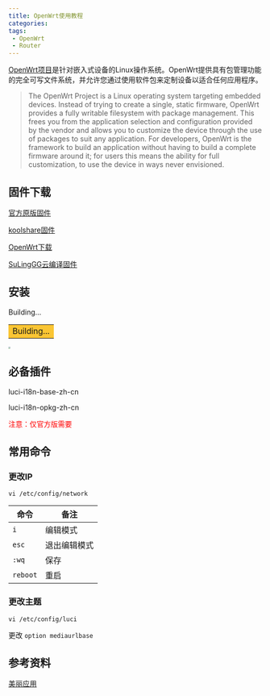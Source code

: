 ```yaml
---
title: OpenWrt使用教程
categories:
tags:
 - OpenWrt
 - Router
---
```


[OpenWrt项目](https://openwrt.org/)是针对嵌入式设备的Linux操作系统。OpenWrt提供具有包管理功能的完全可写文件系统，并允许您通过使用软件包来定制设备以适合任何应用程序。

<!--more-->

> The OpenWrt Project is a Linux operating system targeting embedded devices. Instead of trying to create a single, static firmware, OpenWrt provides a fully writable filesystem with package management. This frees you from the application selection and configuration provided by the vendor and allows you to customize the device through the use of packages to suit any application. For developers, OpenWrt is the framework to build an application without having to build a complete firmware around it; for users this means the ability for full customization, to use the device in ways never envisioned.

## 固件下载

<a href="https://downloads.openwrt.org/" target="_blank">官方原版固件</a>

<a href="https://firmware.koolshare.cn/" target="_blank">koolshare固件</a>

<a href="https://openwrt.download/" target="_blank">OpenWrt下载</a>

<a href="https://github.com/SuLingGG/OpenWrt-Rpi/actions/" target="_blank">SuLingGG云编译固件</a>

## 安装

Building...

<table><tr><td bgcolor=#FAC533>Building...</td></tr></table>

<img src="https://cdn.pixabay.com/photo/2017/06/16/07/26/under-construction-2408062_960_720.png" style="zoom:25%;" />

## 必备插件

luci-i18n-base-zh-cn

luci-i18n-opkg-zh-cn

<font color=red>注意：仅官方版需要</font>

## 常用命令

### 更改IP
```
vi /etc/config/network
```

| 命令     | 备注         |
| -------- | ------------ |
| `i`      | 编辑模式     |
| `esc`    | 退出编辑模式 |
| `:wq`    | 保存         |
| `reboot` | 重启         |

### 更改主题
```
vi /etc/config/luci
```

更改 `option mediaurlbase`

## 参考资料

[美丽应用](https://mlapp.cn/)